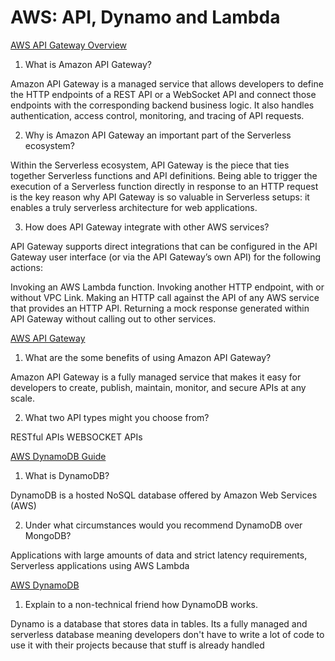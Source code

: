# AWS: API, Dynamo and Lambda

[AWS API Gateway Overview](https://www.serverless.com/amazon-api-gateway)

1.  What is Amazon API Gateway?

Amazon API Gateway is a managed service that allows developers to define the HTTP endpoints of a REST API or a WebSocket API and connect those endpoints with the corresponding backend business logic. It also handles authentication, access control, monitoring, and tracing of API requests.

2.  Why is Amazon API Gateway an important part of the Serverless ecosystem?

Within the Serverless ecosystem, API Gateway is the piece that ties together Serverless functions and API definitions. Being able to trigger the execution of a Serverless function directly in response to an HTTP request is the key reason why API Gateway is so valuable in Serverless setups: it enables a truly serverless architecture for web applications.

3.  How does API Gateway integrate with other AWS services?

API Gateway supports direct integrations that can be configured in the API Gateway user interface (or via the API Gateway’s own API) for the following actions:

Invoking an AWS Lambda function.
Invoking another HTTP endpoint, with or without VPC Link.
Making an HTTP call against the API of any AWS service that provides an HTTP API.
Returning a mock response generated within API Gateway without calling out to other services.

[AWS API Gateway](https://aws.amazon.com/api-gateway/)

1.  What are the some benefits of using Amazon API Gateway?

Amazon API Gateway is a fully managed service that makes it easy for developers to create, publish, maintain, monitor, and secure APIs at any scale.

2.  What two API types might you choose from?

RESTful APIs
WEBSOCKET APIs

[AWS DynamoDB Guide](https://www.dynamodbguide.com/what-is-dynamo-db/)

1.  What is DynamoDB?

DynamoDB is a hosted NoSQL database offered by Amazon Web Services (AWS)

2.  Under what circumstances would you recommend DynamoDB over MongoDB?

Applications with large amounts of data and strict latency requirements, Serverless applications using AWS Lambda

[AWS DynamoDB](https://aws.amazon.com/dynamodb/)

1.  Explain to a non-technical friend how DynamoDB works.

Dynamo is a database that stores data in tables. Its a fully managed and serverless database meaning developers don't have to write a lot of code to use it with their projects because that stuff is already handled
